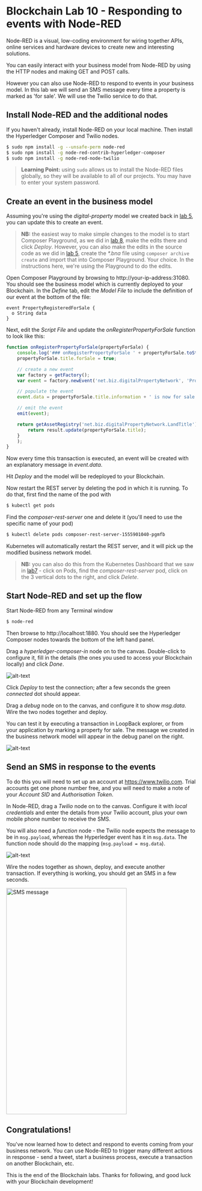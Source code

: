 # Blockchain Lab 10 - Responding to events with Node-RED

Node-RED is a visual, low-coding environment for wiring together APIs, online services and hardware devices to create new and interesting solutions.

You can easily interact with your business model from Node-RED by using the HTTP nodes and making GET and POST calls.

However you can also use Node-RED to respond to events in your business model.  In this lab we will send an SMS message every time a property is marked as 'for sale'. We will use the Twilio service to do that.

## Install Node-RED and the additional nodes
If you haven't already, install Node-RED on your local machine. Then install the Hyperledger Composer and Twilio nodes.
```bash
$ sudo npm install -g --unsafe-perm node-red
$ sudo npm install -g node-red-contrib-hyperledger-composer
$ sudo npm install -g node-red-node-twilio
```
> **Learning Point:** using `sudo` allows us to install the Node-RED files globally, so they will be available to all of our projects.  You may have to enter your system password.

## Create an event in the business model
Assuming you're using the _digital-property_ model we created back in [lab 5](./lab5-v1.md), you can update this to create an event.

> **NB:** the easiest way to make simple changes to the model is to start Composer Playground, as we did in [lab 8](./lab8-v1.md), make the edits there and click _Deploy_. However, you can also make the edits in the source code as we did in [lab 5](./lab5-v1.md), create the _*.bna_ file using `composer archive create` and import that into Composer Playground.  Your choice.  In the instructions here, we're using the Playground to do the edits.

Open Composer Playground by browsing to http://your-ip-address:31080. You should see the business model which is currently deployed to your Blockchain. In the _Define_ tab, edit the _Model File_ to include the definition of our event at the bottom of the file:
```
event PropertyRegisteredForSale {
  o String data
}
```

Next, edit the _Script File_ and update the _onRegisterPropertyForSale_ function to look like this:
```javascript
function onRegisterPropertyForSale(propertyForSale) {
    console.log('### onRegisterPropertyForSale ' + propertyForSale.toString());
    propertyForSale.title.forSale = true;

    // create a new event
    var factory = getFactory();
    var event = factory.newEvent('net.biz.digitalPropertyNetwork', 'PropertyRegisteredForSale');

    // populate the event
    event.data = propertyForSale.title.information + ' is now for sale';

    // emit the event
    emit(event);

    return getAssetRegistry('net.biz.digitalPropertyNetwork.LandTitle').then(function(result) {
        return result.update(propertyForSale.title);
    }
    );
}
```

Now every time this transaction is executed, an event will be created with an explanatory message in _event.data_.

Hit _Deploy_ and the model will be redeployed to your Blockchain.  

Now restart the REST server by deleting the pod in which it is running. To do that, first find the name of the pod with
```bash
$ kubectl get pods
```
Find the _composer-rest-server_ one and delete it (you'll need to use the specific name of your pod)
```bash
$ kubectl delete pods composer-rest-server-1555901040-pgmfb
```

Kubernetes will automatically restart the REST server, and it will pick up the modified business network model.

> **NB:** you can also do this from the Kubernetes Dashboard that we saw in [lab7](./lab7-v1.md) - click on Pods, find the _composer-rest-server_ pod, click on the 3 vertical dots to the right, and click _Delete_.


## Start Node-RED and set up the flow
Start Node-RED from any Terminal window
```bash
$ node-red
```
Then browse to http://localhost:1880. You should see the Hyperledger Composer nodes towards the bottom of the left hand panel.

Drag a _hyperledger-composer-in_ node on to the canvas. Double-click to configure it, fill in the details (the ones you used to access your Blockchain locally) and click _Done_.

![alt-text](./images/lab10-img1.png "Hyperledger Composer connection settings")

Click _Deploy_ to test the connection; after a few seconds the green _connected_ dot should appear.

Drag a _debug_ node on to the canvas, and configure it to show _msg.data_. Wire the two nodes together and deploy.

You can test it by executing a transaction in LoopBack explorer, or from your application by marking a property for sale. The message we created in the business network model will appear in the debug panel on the right.

![alt-text](./images/lab10-img2.png "Node-RED")

## Send an SMS in response to the events
To do this you will need to set up an account at https://www.twilio.com.  Trial accounts get one phone number free, and you will need to make a note of your _Account SID_ and _Authorisation Token_.

In Node-RED, drag a _Twilio_ node on to the canvas.  Configure it with _local credentials_ and enter the details from your Twilio account, plus your own mobile phone number to receive the SMS.

You will also need a _function_ node - the Twilio node expects the message to be in `msg.payload`, whereas the Hyperledger event has it in `msg.data`. The function node should do the mapping (`msg.payload = msg.data`).

![alt-text](./images/lab10-img3.png "Node-RED")

Wire the nodes together as shown, deploy, and execute another transaction.  If everything is working, you should get an SMS in a few seconds.

<img src="./images/lab10-img4.png" alt="SMS message" height="600" width="320"/>

## Congratulations!

You've now learned how to detect and respond to events coming from your business network.  You can use Node-RED to trigger many different actions in response - send a tweet, start a business process, execute a transaction on another Blockchain, etc.

This is the end of the Blockchain labs. Thanks for following, and good luck with your Blockchain development!
